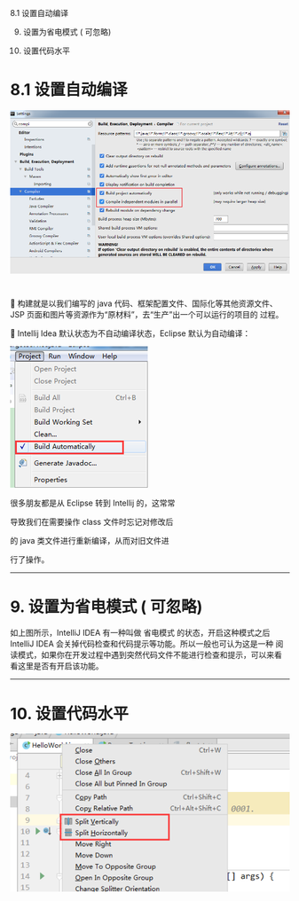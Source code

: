 

8.1 设置自动编译

9. 设置为省电模式 ( 可忽略)


10. 设置代码水平

# 8.1 设置自动编译

![](images/WEBRESOURCEc0264498a280c3f56efc4f3e5530d3d4截图.png)

# 


 构建就是以我们编写的 java 代码、框架配置文件、国际化等其他资源文件、
JSP 页面和图片等资源作为“原材料”，去“生产”出一个可以运行的项目的
过程。


 Intellij Idea 默认状态为不自动编译状态，Eclipse 默认为自动编译：

![](images/WEBRESOURCEd8c740cdc54fb0debc0c1de9c20701ec截图.png)




很多朋友都是从 Eclipse 转到 Intellij 的，这常常


导致我们在需要操作 class 文件时忘记对修改后


的 java 类文件进行重新编译，从而对旧文件进


行了操作。


 














---

# 9. 设置为省电模式 ( 可忽略)


如上图所示，IntelliJ IDEA 有一种叫做 省电模式 的状态，开启这种模式之后
IntelliJ IDEA 会关掉代码检查和代码提示等功能。所以一般也可认为这是一种 阅
读模式，如果你在开发过程中遇到突然代码文件不能进行检查和提示，可以来看
看这里是否有开启该功能。







---

# 10. 设置代码水平

![](images/WEBRESOURCE4d5466130673c7d73d446e4c7fa4395e截图.png)

